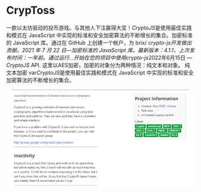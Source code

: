 # CrypToss

一款以太坊驱动的投币游戏。与其他人下注赢得大奖！*CryptoJS*是使用最佳实践和模式在 JavaScript 中实现的标准和安全加密算法的不断增长的集合。加密标准的 JavaScript 库。通过在 GitHub 上创建一个帐户，为 brix/ *crypto-js开发做出贡献。*2021 年 7 月 22 日—加密标准的 JavaScript 库。最新版本：4.1.1，上次发布时间：一年前。通过运行...开始在您的项目中使用*crypto-js*2022年6月15日 — *CryptoJS* API. 这里以AES加密，加密的对象分为两种情况：纯文本和对象。 纯文本加密 var*CryptoJS*是使用最佳实践和模式在 JavaScript 中实现的标准和安全加密算法的不断增长的集合。

![1](1.png)
